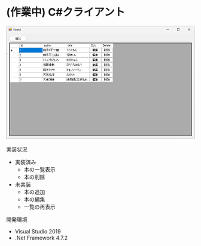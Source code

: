 # (作業中) C#クライアント

![form](./images/form.png)


実装状況

- 実装済み
    - 本の一覧表示
    - 本の削除
- 未実装
    - 本の追加
    - 本の編集
    - 一覧の再表示

開発環境

- Visual Studio 2019
- .Net Framework 4.7.2